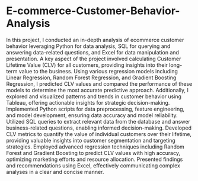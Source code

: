 # E-commerce-Customer-Behavior-Analysis

In this project, I conducted an in-depth analysis of ecommerce customer behavior leveraging Python for data analysis, SQL for querying and answering data-related questions, and Excel for data manipulation and presentation. A key aspect of the project involved calculating Customer Lifetime Value (CLV) for all customers, providing insights into their long-term value to the business. Using various regression models including Linear Regression, Random Forest Regression, and Gradient Boosting Regression, I predicted CLV values and compared the performance of these models to determine the most accurate predictive approach. Additionally, I explored and visualized patterns and trends in customer behavior using Tableau, offering actionable insights for strategic decision-making.
Implemented Python scripts for data preprocessing, feature engineering, and model development, ensuring data accuracy and model reliability.
Utilized SQL queries to extract relevant data from the database and answer business-related questions, enabling informed decision-making.
Developed CLV metrics to quantify the value of individual customers over their lifetime, providing valuable insights into customer segmentation and targeting strategies.
Employed advanced regression techniques including Random Forest and Gradient Boosting to predict CLV values with high accuracy, optimizing marketing efforts and resource allocation.
Presented findings and recommendations using Excel, effectively communicating complex analyses in a clear and concise manner.
